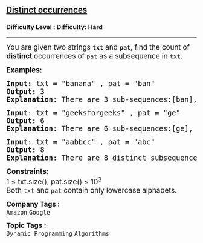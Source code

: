 <h2><a href="https://www.geeksforgeeks.org/problems/distinct-occurrences/1?page=2&difficulty=Hard&sortBy=submissions">Distinct occurrences</a></h2><h3>Difficulty Level : Difficulty: Hard</h3><hr><div class="problems_problem_content__Xm_eO"><p><span style="font-size: 14pt;">You are given two strings <strong><code>txt</code></strong> and <strong><code>pat</code></strong>, find the count of <strong>distinct </strong>occurrences of <code>pat</code> as a subsequence in <code>txt</code>.</span></p>
<p><span style="font-size: 14pt;"><strong>Examples:</strong></span></p>
<pre><span style="font-size: 14pt;"><strong>Input: </strong>txt = "banana" , pat = "ban"
<strong>Output:</strong> 3
<strong>Explanation</strong>: There are 3 sub-sequences:[ban], [ba n], [b an].
</span></pre>
<pre><span style="font-size: 14pt;"><strong>Input</strong>: txt = "geeksforgeeks" , pat = "ge"
<strong>Output:</strong> 6
<strong>Explanation</strong>: There are 6 sub-sequences:[ge], [ge], [g e], [g e] [g e] and [g e].
</span></pre>
<pre><span style="font-size: 14pt;"><strong>Input</strong>: txt = "aabbcc" , pat = "abc"
<strong>Output: </strong>8
<strong>Explanation</strong>: There are 8 distinct subsequences: [a b c], [a b c], [a bc], [a b c], [ab c], [ab c], [a bc], [a b c].</span></pre>
<p><span style="font-size: 14pt;"><strong>Constraints:</strong><br>1 ≤ txt.size(), pat.size() ≤ 10<sup>3</sup><br>Both <code>txt</code> and <code>pat</code> contain only lowercase alphabets.</span></p></div><p><span style=font-size:18px><strong>Company Tags : </strong><br><code>Amazon</code>&nbsp;<code>Google</code>&nbsp;<br><p><span style=font-size:18px><strong>Topic Tags : </strong><br><code>Dynamic Programming</code>&nbsp;<code>Algorithms</code>&nbsp;
